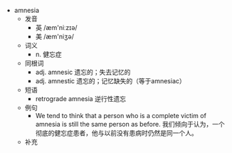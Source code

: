 - amnesia
  - 发音
    - 英 /æm'niːzɪə/
    - 美 /æm'niʒə/
  - 词义
    - n. 健忘症
  - 同根词
    - adj. amnesic 遗忘的；失去记忆的
    - adj. amnestic 遗忘的；记忆缺失的（等于amnesiac）
  - 短语
    - retrograde amnesia 逆行性遗忘
  - 例句
    - We tend to think that a person who is a complete victim of amnesia is still the same person as before. 我们倾向于认为，一个彻底的健忘症患者，他与以前没有患病时仍然是同一个人。
  - 补充